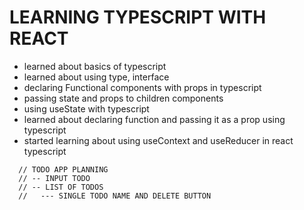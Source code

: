 # LEARNING TYPESCRIPT WITH REACT

- learned about basics of typescript
- learned about using type, interface
- declaring Functional components with props in typescript
- passing state and props to children components
- using useState with typescript
- learned about declaring function and passing it as a prop using typescript
- started learning about using useContext and useReducer in react typescript

```
  // TODO APP PLANNING
  // -- INPUT TODO
  // -- LIST OF TODOS
  //   --- SINGLE TODO NAME AND DELETE BUTTON
```
